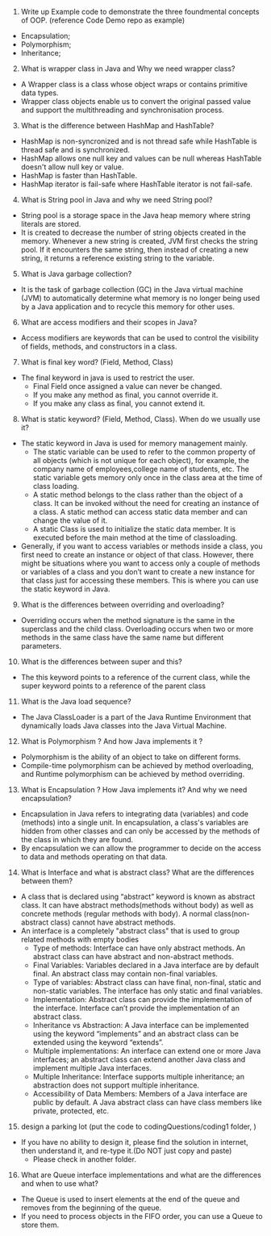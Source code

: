 1. Write up Example code to demonstrate the three foundmental concepts of OOP. (reference Code Demo repo as example)
- Encapsulation;
- Polymorphism;
- Inheritance;
2. What is wrapper class in Java and Why we need wrapper class?
- A Wrapper class is a class whose object wraps or contains primitive data types. 
- Wrapper class objects enable us to convert the original passed value and support the multithreading and synchronisation process.
3. What is the difference between HashMap and HashTable? 
- HashMap is non-syncronized and is not thread safe while HashTable is thread safe and is synchronized. 
- HashMap allows one null key and values can be null whereas HashTable doesn't allow null key or value. 
- HashMap is faster than HashTable. 
- HashMap iterator is fail-safe where HashTable iterator is not fail-safe.
4. What is String pool in Java and why we need String pool?
- String pool is a storage space in the Java heap memory where string literals are stored. 
- It is created to decrease the number of string objects created in the memory. Whenever a new string is created, JVM first checks the string pool. If it encounters the same string, then instead of creating a new string, it returns a reference existing string to the variable.
5. What is Java garbage collection?
- It is the task of garbage collection (GC) in the Java virtual machine (JVM) to automatically determine what memory is no longer being used by a Java application and to recycle this memory for other uses.
6. What are access modifiers and their scopes in Java?
- Access modifiers are keywords that can be used to control the visibility of fields, methods, and constructors in a class.
7. What is final key word? (Field, Method, Class)
- The final keyword in java is used to restrict the user.
    - Final Field once assigned a value can never be changed.
    - If you make any method as final, you cannot override it.
    - If you make any class as final, you cannot extend it.
8. What is static keyword? (Field, Method, Class). When do we usually use it?
- The static keyword in Java is used for memory management mainly. 
    - The static variable can be used to refer to the common property of all objects (which is not unique for each object), for example, the company name of employees,college name of students, etc. The static variable gets memory only once in the class area at the time of class loading.
    - A static method belongs to the class rather than the object of a class. It can be invoked without the need for creating an instance of a class. A static method can access static data member and can change the value of it.
    - A static Class is used to initialize the static data member. It is executed before the main method at the time of classloading.
- Generally, if you want to access variables or methods inside a class, you first need to create an instance or object of that class. However, there might be situations where you want to access only a couple of methods or variables of a class and you don’t want to create a new instance for that class just for accessing these members. This is where you can use the static keyword in Java.
9. What is the differences between overriding and overloading?
- Overriding occurs when the method signature is the same in the superclass and the child class. Overloading occurs when two or more methods in the same class have the same name but different parameters.
10. What is the differences between super and this?
- The this keyword points to a reference of the current class, while the super keyword points to a reference of the parent class
11. What is the Java load sequence?
-  The Java ClassLoader is a part of the Java Runtime Environment that dynamically loads Java classes into the Java Virtual Machine.
12. What is Polymorphism ? And how Java implements it ?
- Polymorphism is the ability of an object to take on different forms. 
-  Compile-time polymorphism can be achieved by method overloading, and Runtime polymorphism can be achieved by method overriding.
13. What is Encapsulation ? How Java implements it? And why we need encapsulation?
- Encapsulation in Java refers to integrating data (variables) and code (methods) into a single unit. In encapsulation, a class's variables are hidden from other classes and can only be accessed by the methods of the class in which they are found.
- By encapsulation we can allow the programmer to decide on the access to data and methods operating on that data.
14. What is Interface and what is abstract class? What are the differences between them?
- A class that is declared using “abstract” keyword is known as abstract class. It can have abstract methods(methods without body) as well as concrete methods (regular methods with body). A normal class(non-abstract class) cannot have abstract methods.
- An interface is a completely "abstract class" that is used to group related methods with empty bodies
    - Type of methods: Interface can have only abstract methods. An abstract class can have abstract and non-abstract methods. 
    - Final Variables: Variables declared in a Java interface are by default final. An abstract class may contain non-final variables.
    - Type of variables: Abstract class can have final, non-final, static and non-static variables. The interface has only static and final variables.
    - Implementation: Abstract class can provide the implementation of the interface. Interface can’t provide the implementation of an abstract class.
    - Inheritance vs Abstraction: A Java interface can be implemented using the keyword “implements” and an abstract class can be extended using the keyword “extends”.
    - Multiple implementations: An interface can extend one or more Java interfaces; an abstract class can extend another Java class and implement multiple Java interfaces.
    - Multiple Inheritance:  Interface supports multiple inheritance; an abstraction does not support multiple inheritance.
    - Accessibility of Data Members: Members of a Java interface are public by default. A Java abstract class can have class members like private, protected, etc.
15. design a parking lot (put the code to codingQuestions/coding1 folder, )
- If you have no ability to design it, please find the solution in internet, then understand it, and re-type it.(Do NOT just copy and paste)
    - Please check in another folder.
16. What are Queue interface implementations and what are the differences and when to use what?
- The Queue is used to insert elements at the end of the queue and removes from the beginning of the queue.
- If you need to process objects in the FIFO order, you can use a Queue to store them. 
